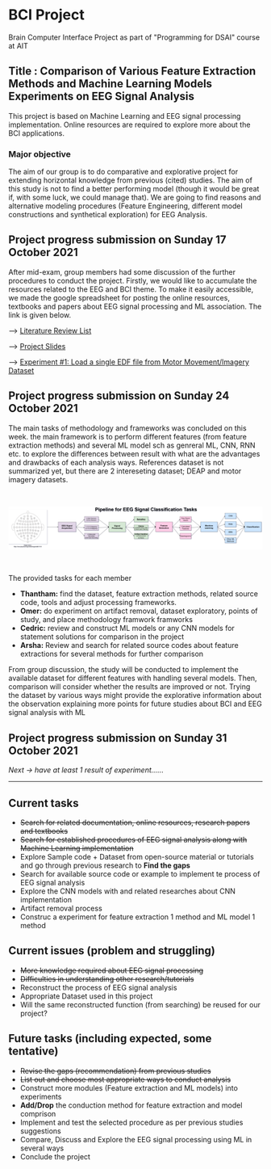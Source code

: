 
  
# BCI Project
Brain Computer Interface Project as part of "Programming for DSAI" course at AIT

## Title : Comparison of Various Feature Extraction Methods and Machine Learning Models Experiments on EEG Signal Analysis

This project is based on Machine Learning and EEG signal processing implementation. Online resources are required to explore more about the BCI applications. 

### Major objective
The aim of our group is to do comparative and explorative project for extending horizontal knowledge from previous (cited) studies. The aim of this study is not to find a better performing model (though it would be great if, with some luck, we could manage that). We are going to find reasons and alternative modeling procedures (Feature Engineering, different model constructions and synthetical exploration) for EEG Analysis.    

## Project progress submission on Sunday 17 October 2021

After mid-exam, group members had some discussion of the further procedures to conduct the project. Firstly, we would like to accumulate the resources related to the EEG and BCI theme. To make it easily accessible, we made the google spreadsheet for posting the online resources, textbooks and papers about EEG signal processing and ML association. The link is given below.

<p>--> <a href="https://docs.google.com/spreadsheets/d/1-KQw9Vnvt7zA8GI1qACvUyUk9ErQrjMxxLvYnwLkbng/edit">Literature Review List</a></p>
<p>--> <a href="https://docs.google.com/presentation/d/1onvEbYd8m2fhh_VmNWWfOw9wzkQQEcACitAkmXtwp90/edit?usp=sharing">Project Slides</a></p>
<p>--> <a href="https://github.com/omerfbhatti/BCI-Project/blob/main/Experiments/exp%231_load_eeg_data.ipynb">Experiment #1: Load a single EDF file from Motor Movement/Imagery Dataset</a></p>
  
 ## Project progress submission on Sunday 24 October 2021
 
The main tasks of methodology and frameworks was concluded on this week. the main framework is to perform different features (from feature extraction methods) and several ML model sch as genreral ML, CNN, RNN etc. to explore the differences between result with what are the advantages and drawbacks of each analysis ways. References dataset is not summarized yet, but there are 2 intereseting dataset; DEAP and motor imagery datasets.

<br>
<p><img src="https://github.com/omerfbhatti/BCI-Project/blob/main/EEG%20Classification%20Pipeline.png" width="1000" /></p>
<br>

The provided tasks for each member

- **Thantham:** find the dataset, feature extraction methods, related source code, tools and adjust processing frameworks. 
- **Omer:** do experiment on artifact removal, dataset exploratory, points of study, and place methodology framwork framworks  
- **Cedric:** review and construct ML models or any CNN models for statement solutions for comparison in the project
- **Arsha:** Review and search for related source codes about feature extractions for several methods for further comparison

From group discussion, the study will be conducted to implement the available dataset for different features with handling several models. Then, comparison will consider whether the results are improved or not. Trying the dataset by various ways might provide the explorative information about the observation explaining more points for future studies about BCI and EEG signal analysis with ML

## Project progress submission on Sunday 31 October 2021

_Next -> have at least 1 result of experiment......_

<hr />

## Current tasks
  - <s>Search for related documentation, online resources, research papers and textbooks</s>
  - <s>Search for established procedures of EEG signal analysis along with Machine Learning implementation</s>
  - Explore Sample code + Dataset from open-source material or tutorials and go through previous research to **Find the gaps**
  - Search for available source code or example to implement te process of EEG signal analysis
  - Explore the CNN models with and related researches about CNN implementation
  - Artifact removal process
  - Construc a experiment for feature extraction 1 method and ML model 1 method

## Current issues (problem and struggling)
 - <s>More knowledge required about EEG signal processing</s>
 - <s>Difficulties in understanding other research/tutorials</s>
 - Reconstruct the process of EEG signal analysis
 - Appropriate Dataset used in this project
 - Will the same reconstructed function (from searching) be reused for our project?
 
## Future tasks (including expected, some tentative)
  - <s>Revise the gaps (recommendation) from previous studies</s>
  - <s>List out and choose most appropriate ways to conduct analysis</s>
  - Construct more modules (Feature extraction and ML models) into experiments
  - **Add/Drop** the conduction method for feature extraction and model comprison
  - Implement and test the selected procedure as per previous studies suggestions
  - Compare, Discuss and Explore the EEG signal processing using ML in several ways
  - Conclude the project

 
